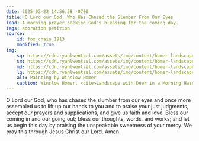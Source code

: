 ```yaml
---
date: 2025-03-22 14:56:58 -0700
title: O Lord our God, Who Has Chased the Slumber From Our Eyes
lead: A morning prayer seeking God's blessing for the coming day.
tags: adoration petition
source:
    id: fox_chain_1913
    modified: true
img:
    sq: https://cdn.ryanlwentzel.com/assets/img/content/homer-landscape-with-deer-1892-sq.webp
    sm: https://cdn.ryanlwentzel.com/assets/img/content/homer-landscape-with-deer-1892-sm.webp
    md: https://cdn.ryanlwentzel.com/assets/img/content/homer-landscape-with-deer-1892-md.webp
    lg: https://cdn.ryanlwentzel.com/assets/img/content/homer-landscape-with-deer-1892-lg.webp
    alt: Painting by Winslow Homer
    caption: Winslow Homer, <cite>Landscape with Deer in a Morning Haze</cite>, 1892
---
```

O Lord our God, who has chased the slumber from our eyes and once more assembled us to lift up our hands to you and to praise your just judgments, accept our prayers and supplications, and give us faith and love. Bless our coming in and our going out; bless our thoughts, words, and works; and let us begin this day by praising the unspeakable sweetness of your mercy. We pray this through Jesus Christ our Lord. Amen.

